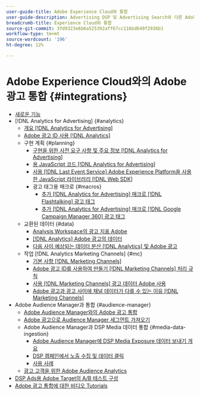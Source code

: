 ```yaml
---
user-guide-title: Adobe Experience Cloud와 통합
user-guide-description: Advertising DSP 및 Advertising Search와 다른 Adobe Experience Cloud 제품 및 서비스와의 통합에 대해 알아봅니다.
breadcrumb-title: Experience Cloud와 통합
source-git-commit: 3fd9323e6b6a525392aff67cc116bd649f2936b1
workflow-type: tm+mt
source-wordcount: '196'
ht-degree: 12%

---
```



# Adobe Experience Cloud와의 Adobe 광고 통합 {#integrations}

<!--  ADD LATER: and Adobe Experience Platform -->

+ [새로운 기능](/help/integrations/home.md)
+ [!DNL Analytics for Advertising] {#analytics}
   + [개요 [!DNL Analytics for Advertising]](/help/integrations/analytics/overview.md)
   + [Adobe 광고 ID 사용 [!DNL Analytics]](/help/integrations/analytics/ids.md)
   + 구현 계획 {#planning}
      + [구현을 위한 사전 요구 사항 및 주요 정보 [!DNL Analytics for Advertising]](/help/integrations/analytics/prerequisites.md)
      + [용 JavaScript 코드 [!DNL Analytics for Advertising]](/help/integrations/analytics/javascript.md)
      + [사용 [!DNL Last Event Service] Adobe Experience Platform을 사용한 JavaScript 라이브러리 [!DNL Web SDK]](/help/integrations/analytics/web-sdk.md)
      + 광고 태그용 매크로 {#macros}
         + [추가 [!DNL Analytics for Advertising] 매크로 [!DNL Flashtalking] 광고 태그](/help/integrations/analytics/macros-flashtalking.md)
         + [추가 [!DNL Analytics for Advertising] 매크로 [!DNL Google Campaign Manager 360] 광고 태그](/help/integrations/analytics/macros-google-campaign-manager.md)
   + 교환된 데이터 {#data}
      + [Analysis Workspace의 광고 지표 Adobe](/help/integrations/analytics/advertising-metrics-in-analytics.md)
      + [[!DNL Analytics] Adobe 광고의 데이터](/help/integrations/analytics/analytics-data-in-advertising.md)
      + [다음 사이 예상되는 데이터 분산 [!DNL Analytics] 및 Adobe 광고](/help/integrations/analytics/data-variances.md)
   + 작업 [!DNL Analytics Marketing Channels] {#mc}
      + [기본 사항 [!DNL Marketing Channels]](/help/integrations/analytics/marketing-channels/mc-overview.md)
      + [Adobe 광고 ID를 사용하여 만들기 [!DNL Marketing Channels] 처리 규칙](/help/integrations/analytics/marketing-channels/mc-ids.md)
      + [사용 [!DNL Marketing Channels] 광고 데이터 Adobe 사용](/help/integrations/analytics/marketing-channels/mc-ac-data.md)
      + [Adobe 광고과 광고 사이에 채널 데이터가 다를 수 있는 이유 [!DNL Marketing Channels]](/help/integrations/analytics/marketing-channels/mc-data-variances.md)
+ Adobe Audience Manager과 통합 {#audience-manager}
   + [Adobe Audience Manager와의 Adobe 광고 통합](/help/integrations/audience-manager/overview.md)
   + [Adobe 광고으로 Audience Manager 세그먼트 가져오기](/help/integrations/audience-manager/import-audiences.md)
   + Adobe Audience Manager과 DSP Media 데이터 통합 {#media-data-ingestion}
      + [Adobe Audience Manager에 DSP Media Exposure 데이터 보내기 개요](/help/integrations/audience-manager/media-data-integration/overview.md)
      + [DSP 캠페인에서 노출 수집 및 데이터 클릭](/help/integrations/audience-manager/media-data-integration/collect.md)
      + [사용 사례](/help/integrations/audience-manager/media-data-integration/use-cases.md)
   + [광고 고객을 위한 Adobe Audience Analytics](/help/integrations/audience-manager/audience-analytics.md)
+ [DSP Ads용 Adobe Target의 A/B 테스트 구성](/help/integrations/target/overview-ab-tests.md)
+ [Adobe 광고 통합에 대한 비디오 Tutorials](https://experienceleague.adobe.com/docs/advertising-cloud-learn/tutorials/overview.html)<!-- rename if the tutorials TOC structure changes -->
